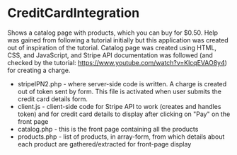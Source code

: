 # CreditCardIntegration

Shows a catalog page with products, which you can buy for $0.50. Help was gained from following a tutorial initially but this application was created out of inspiration of the tutorial. Catalog page was created using HTML, CSS, and JavaScript, and Stripe API documentation was followed (and checked by the tutorial: https://www.youtube.com/watch?v=KlcqEVAO8y4) for creating a charge.


- stripeIPN2.php - where server-side code is written. A charge is created out of token sent by form. This file is activated when user submits the credit card details form. 
- client.js - client-side code for Stripe API to work (creates and handles token) and for credit card details to display after clicking on "Pay" on the front page
- catalog.php - this is the front page containing all the products 
- products.php - list of products, in array-form, from which details about each product are gathered/extracted for front-page display
